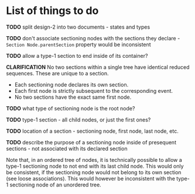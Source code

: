 
<!-- ======================================================================= -->
# List of things to do

**TODO**
split design-2 into two documents -
states and types

**TODO**
don't associate sectioning nodes with the sections they declare -
`Section Node.parentSection` property would be inconsistent

**TODO**
allow a type-1 section to end inside of its container?

**CLARIFICATION**
No two sections within a single tree have identical reduced sequences.
These are unique to a section.

* Each sectioning node declares its own section.
* Each first node is strictly subsequent to the corresponding event.
* No two sections have the exact same first node.

**TODO**
what type of sectioning node is the root node?

**TODO**
type-1 section -
all child nodes, or just the first ones?

**TODO**
location of a section -
sectioning node, first node, last node, etc.

**TODO**
describe the purpose of a sectioning node inside of presequent sections -
not associated with its declared section

<!-- ======================================================================= -->

Note that, in an ordered tree of nodes, it is technically possible to allow
a type-1 sectioning node to not end with its last child node. This would only
be consistent, if the sectioning node would not belong to its own section (see
loose associations). This would however be inconsistent with the type-1
sectioning node of an unordered tree.
